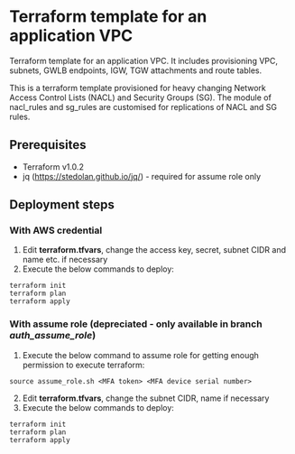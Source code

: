 # Terraform template for an application VPC
Terraform template for an application VPC. It includes provisioning VPC, subnets, GWLB endpoints, IGW, TGW attachments and route tables.

This is a terraform template provisioned for heavy changing Network Access Control Lists (NACL) and Security Groups (SG). The module of nacl_rules and sg_rules are customised for replications of NACL and SG rules.

## Prerequisites
- Terraform v1.0.2
- jq (https://stedolan.github.io/jq/) - required for assume role only

## Deployment steps
### With AWS credential
1. Edit **terraform.tfvars**, change the access key, secret, subnet CIDR and name etc. if necessary
2. Execute the below commands to deploy:
```
terraform init
terraform plan
terraform apply
```

### With assume role (**depreciated - only available in branch *auth_assume_role***)
1. Execute the below command to assume role for getting enough permission to execute terraform:
```
source assume_role.sh <MFA token> <MFA device serial number>
```
2. Edit **terraform.tfvars**, change the subnet CIDR, name if necessary
3. Execute the below commands to deploy:
```
terraform init
terraform plan
terraform apply
```